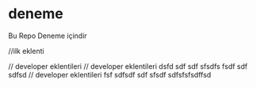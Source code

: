 # deneme
Bu Repo Deneme içindir

//ilk eklenti

// developer eklentileri
// developer eklentileri dsfd sdf sdf sfsdfs fsdf sdf sdfsd
// developer eklentileri fsf sdfsdf sdf sfsdf sdfsfsfsdffsd

